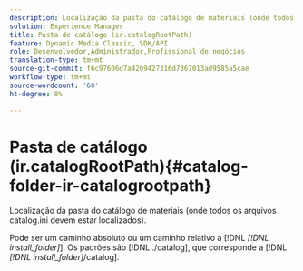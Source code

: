 ```yaml
---
description: Localização da pasta do catálogo de materiais (onde todos os arquivos catalog.ini devem estar localizados).
solution: Experience Manager
title: Pasta de catálogo (ir.catalogRootPath)
feature: Dynamic Media Classic, SDK/API
role: Desenvolvedor,Administrador,Profissional de negócios
translation-type: tm+mt
source-git-commit: f6c97606d7a4209427316d7367013ad9585a5cae
workflow-type: tm+mt
source-wordcount: '60'
ht-degree: 0%

---
```



# Pasta de catálogo (ir.catalogRootPath){#catalog-folder-ir-catalogrootpath}

Localização da pasta do catálogo de materiais (onde todos os arquivos catalog.ini devem estar localizados).

Pode ser um caminho absoluto ou um caminho relativo a [!DNL *[!DNL install_folder]*]. Os padrões são [!DNL ./catalog], que corresponde a [!DNL *[!DNL install_folder]*/catalog].

